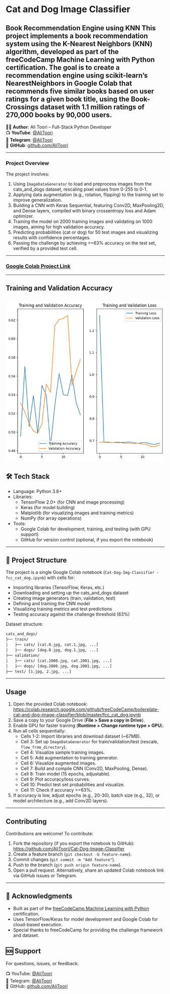 # Cat and Dog Image Classifier

Book Recommendation Engine using KNN
This project implements a book recommendation system using the K-Nearest Neighbors (KNN) algorithm, developed as part of the freeCodeCamp Machine Learning with Python certification. The goal is to create a recommendation engine using scikit-learn’s NearestNeighbors in Google Colab that recommends five similar books based on user ratings for a given book title, using the Book-Crossings dataset with 1.1 million ratings of 270,000 books by 90,000 users.
---

👨‍💻 **Author**: Ali Toori – Full-Stack Python Developer  
📺 **YouTube**: [@AliToori](https://youtube.com/@AliToori)  
💬 **Telegram**: [@AliToori](https://t.me/@AliToori)  
📂 **GitHub**: [github.com/AliToori](https://github.com/AliToori)

---

### Project Overview
The project involves:
1. Using `ImageDataGenerator` to load and preprocess images from the cats_and_dogs dataset, rescaling pixel values from 0-255 to 0-1.
2. Applying data augmentation (e.g., rotation, flipping) to the training set to improve generalization.
3. Building a CNN with Keras Sequential, featuring Conv2D, MaxPooling2D, and Dense layers, compiled with binary crossentropy loss and Adam optimizer.
4. Training the model on 2000 training images and validating on 1000 images, aiming for high validation accuracy.
5. Predicting probabilities (cat or dog) for 50 test images and visualizing results with confidence percentages.
6. Passing the challenge by achieving >=63% accuracy on the test set, verified by a provided test cell.

---

### [Google Colab Project Link](https://colab.research.google.com/drive/1jwf7bxxYvrg_ZnBXr8sQMam5sRezFCOw#scrollTo=la_Oz6oLlub6)

---
## Training and Validation Accuracy
![Training and Validation Accuracy](Training_and_Validation_Accuracy.png)
---

## 🛠 Tech Stack
* Language: Python 3.8+
* Libraries:
  * TensorFlow 2.0+ (for CNN and image processing)
  * Keras (for model building)
  * Matplotlib (for visualizing images and training metrics)
  * NumPy (for array operations)
* Tools:
  * Google Colab for development, training, and testing (with GPU support)
  * GitHub for version control (optional, if you export the notebook)

---

## 📂 Project Structure
The project is a single Google Colab notebook (`Cat-Dog-Img-Classifier - fcc_cat_dog.ipynb`) with cells for:
- Importing libraries (TensorFlow, Keras, etc.)
- Downloading and setting up the cats_and_dogs dataset
- Creating image generators (train, validation, test)
- Defining and training the CNN model
- Visualizing training metrics and test predictions
- Testing accuracy against the challenge threshold (63%)

Dataset structure:
```bash
cats_and_dogs/
├── train/
│   ├── cats/ [cat.0.jpg, cat.1.jpg, ...]
│   ├── dogs/ [dog.0.jpg, dog.1.jpg, ...]
├── validation/
│   ├── cats/ [cat.2000.jpg, cat.2001.jpg, ...]
│   ├── dogs/ [dog.2000.jpg, dog.2001.jpg, ...]
├── test/ [1.jpg, 2.jpg, ...]
```

---

## Usage
1. Open the provided Colab notebook: https://colab.research.google.com/github/freeCodeCamp/boilerplate-cat-and-dog-image-classifier/blob/master/fcc_cat_dog.ipynb
2. Save a copy to your Google Drive (**File > Save a copy in Drive**).
3. Enable GPU for faster training (**Runtime > Change runtime type > GPU**).
4. Run all cells sequentially:
   - Cells 1-2: Import libraries and download dataset (~67MB).
   - Cell 3: Set up `ImageDataGenerator` for train/validation/test (rescale, `flow_from_directory`).
   - Cell 4: Visualize sample training images.
   - Cell 5: Add augmentation to training generator.
   - Cell 6: Visualize augmented images.
   - Cell 7: Build and compile CNN (Conv2D, MaxPooling, Dense).
   - Cell 8: Train model (15 epochs, adjustable).
   - Cell 9: Plot accuracy/loss curves.
   - Cell 10: Predict test set probabilities and visualize.
   - Cell 11: Check if accuracy >=63%.
5. If accuracy is low, adjust epochs (e.g., 20-30), batch size (e.g., 32), or model architecture (e.g., add Conv2D layers).

---

## Contributing
Contributions are welcome! To contribute:
1. Fork the repository (if you export the notebook to GitHub): https://github.com/AliToori/Cat-Dog-Image-Classifier
2. Create a feature branch (`git checkout -b feature-name`).
3. Commit changes (`git commit -m "Add feature"`).
4. Push to the branch (`git push origin feature-name`).
5. Open a pull request.
Alternatively, share an updated Colab notebook link via GitHub issues or Telegram.

---

## 🙏 Acknowledgments
- Built as part of the [freeCodeCamp Machine Learning with Python](https://www.freecodecamp.org/learn/machine-learning-with-python) certification.
- Uses TensorFlow/Keras for model development and Google Colab for cloud-based execution.
- Special thanks to freeCodeCamp for providing the challenge framework and dataset.

## 🆘 Support
For questions, issues, or feedback:

📺 YouTube: [@AliToori](https://youtube.com/@AliToori)  
💬 Telegram: [@AliToori](https://t.me/@AliToori)  
📂 GitHub: [github.com/AliToori](https://github.com/AliToori)